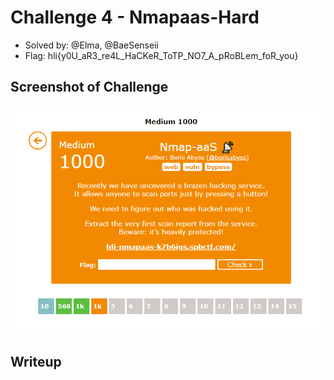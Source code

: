 # Challenge 4 - Nmapaas-Hard
- Solved by: @Elma, @BaeSenseii
- Flag: hli{y0U_aR3_re4L_HaCKeR_ToTP_NO7_A_pRoBLem_foR_you}

## Screenshot of Challenge
![alt](./images/chall-screenshot.png)

## Writeup
